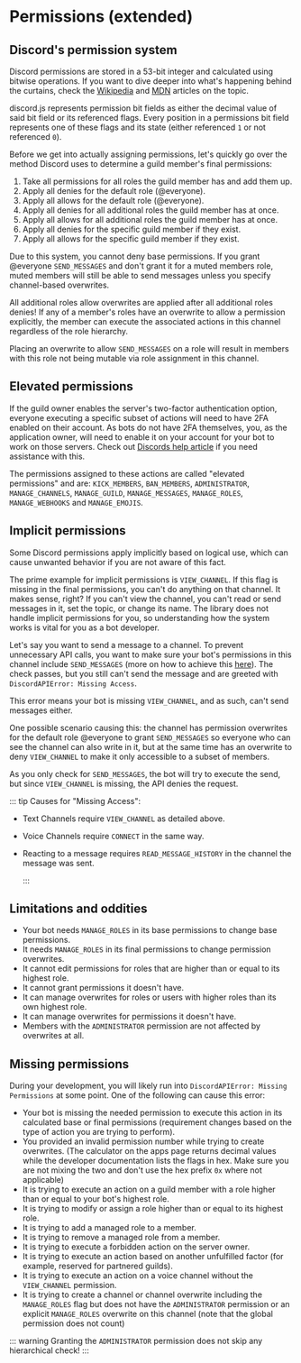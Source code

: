 # Permissions \(extended\)

## Discord's permission system

Discord permissions are stored in a 53-bit integer and calculated using bitwise operations. If you want to dive deeper into what's happening behind the curtains, check the [Wikipedia](https://en.wikipedia.org/wiki/Bit_field) and [MDN](https://developer.mozilla.org/en-US/docs/Web/JavaScript/Reference/Operators/Bitwise_Operators) articles on the topic.

discord.js represents permission bit fields as either the decimal value of said bit field or its referenced flags. Every position in a permissions bit field represents one of these flags and its state \(either referenced `1` or not referenced `0`\).

Before we get into actually assigning permissions, let's quickly go over the method Discord uses to determine a guild member's final permissions:

1. Take all permissions for all roles the guild member has and add them up.
2. Apply all denies for the default role \(@everyone\).
3. Apply all allows for the default role \(@everyone\).
4. Apply all denies for all additional roles the guild member has at once.
5. Apply all allows for all additional roles the guild member has at once.
6. Apply all denies for the specific guild member if they exist.
7. Apply all allows for the specific guild member if they exist.

Due to this system, you cannot deny base permissions. If you grant @everyone `SEND_MESSAGES` and don't grant it for a muted members role, muted members will still be able to send messages unless you specify channel-based overwrites.

All additional roles allow overwrites are applied after all additional roles denies! If any of a member's roles have an overwrite to allow a permission explicitly, the member can execute the associated actions in this channel regardless of the role hierarchy.

Placing an overwrite to allow `SEND_MESSAGES` on a role will result in members with this role not being mutable via role assignment in this channel.

## Elevated permissions

If the guild owner enables the server's two-factor authentication option, everyone executing a specific subset of actions will need to have 2FA enabled on their account. As bots do not have 2FA themselves, you, as the application owner, will need to enable it on your account for your bot to work on those servers. Check out [Discords help article](https://support.discord.com/hc/en-us/articles/219576828-Setting-up-Two-Factor-Authentication) if you need assistance with this.

The permissions assigned to these actions are called "elevated permissions" and are: `KICK_MEMBERS`, `BAN_MEMBERS`, `ADMINISTRATOR`, `MANAGE_CHANNELS`, `MANAGE_GUILD`, `MANAGE_MESSAGES`, `MANAGE_ROLES`, `MANAGE_WEBHOOKS` and `MANAGE_EMOJIS`.

## Implicit permissions

Some Discord permissions apply implicitly based on logical use, which can cause unwanted behavior if you are not aware of this fact.

The prime example for implicit permissions is `VIEW_CHANNEL`. If this flag is missing in the final permissions, you can't do anything on that channel. It makes sense, right? If you can't view the channel, you can't read or send messages in it, set the topic, or change its name. The library does not handle implicit permissions for you, so understanding how the system works is vital for you as a bot developer.

Let's say you want to send a message to a channel. To prevent unnecessary API calls, you want to make sure your bot's permissions in this channel include `SEND_MESSAGES` \(more on how to achieve this [here](https://github.com/zachjmurphy/guide/tree/9925b2dac70a223dd2dbb549ce57ddb5515bcbc0/popular-topics/permissions.md#checking-for-permissions)\). The check passes, but you still can't send the message and are greeted with `DiscordAPIError: Missing Access`.

This error means your bot is missing `VIEW_CHANNEL`, and as such, can't send messages either.

One possible scenario causing this: the channel has permission overwrites for the default role @everyone to grant `SEND_MESSAGES` so everyone who can see the channel can also write in it, but at the same time has an overwrite to deny `VIEW_CHANNEL` to make it only accessible to a subset of members.

As you only check for `SEND_MESSAGES`, the bot will try to execute the send, but since `VIEW_CHANNEL` is missing, the API denies the request.

::: tip Causes for "Missing Access":

* Text Channels require `VIEW_CHANNEL` as detailed above.
* Voice Channels require `CONNECT` in the same way.
* Reacting to a message requires `READ_MESSAGE_HISTORY` in the channel the message was sent.

  :::

## Limitations and oddities

* Your bot needs `MANAGE_ROLES` in its base permissions to change base permissions.
* It needs `MANAGE_ROLES` in its final permissions to change permission overwrites.
* It cannot edit permissions for roles that are higher than or equal to its highest role.
* It cannot grant permissions it doesn't have.
* It can manage overwrites for roles or users with higher roles than its own highest role.
* It can manage overwrites for permissions it doesn't have.
* Members with the `ADMINISTRATOR` permission are not affected by overwrites at all.

## Missing permissions

During your development, you will likely run into `DiscordAPIError: Missing Permissions` at some point. One of the following can cause this error:

* Your bot is missing the needed permission to execute this action in its calculated base or final permissions \(requirement changes based on the type of action you are trying to perform\).
* You provided an invalid permission number while trying to create overwrites. \(The calculator on the apps page returns decimal values while the developer documentation lists the flags in hex. Make sure you are not mixing the two and don't use the hex prefix `0x` where not applicable\)
* It is trying to execute an action on a guild member with a role higher than or equal to your bot's highest role.
* It is trying to modify or assign a role higher than or equal to its highest role.
* It is trying to add a managed role to a member.
* It is trying to remove a managed role from a member.
* It is trying to execute a forbidden action on the server owner.
* It is trying to execute an action based on another unfulfilled factor \(for example, reserved for partnered guilds\).
* It is trying to execute an action on a voice channel without the `VIEW_CHANNEL` permission.
* It is trying to create a channel or channel overwrite including the `MANAGE_ROLES` flag but does not have the `ADMINISTRATOR` permission or an explicit `MANAGE_ROLES` overwrite on this channel \(note that the global permission does not count\)

::: warning Granting the `ADMINISTRATOR` permission does not skip any hierarchical check! :::

